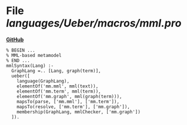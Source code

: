 # File _languages/Ueber/macros/mml.pro_
**[GitHub](https://github.com/softlang/yas/blob/master/languages/Ueber/macros/mml.pro)**
```
% BEGIN ...
% MML-based metamodel
% END ...
mmlSyntax(Lang) :-
  GraphLang =.. [Lang, graph(term)],
  ueber([
    language(GraphLang),
    elementOf('mm.mml', mml(text)),
    elementOf('mm.term', mml(term)),
    elementOf('mm.graph', mml(graph(term))),
    mapsTo(parse, ['mm.mml'], ['mm.term']),
    mapsTo(resolve, ['mm.term'], ['mm.graph']),
    membership(GraphLang, mmlChecker, ['mm.graph'])
  ]).
```

